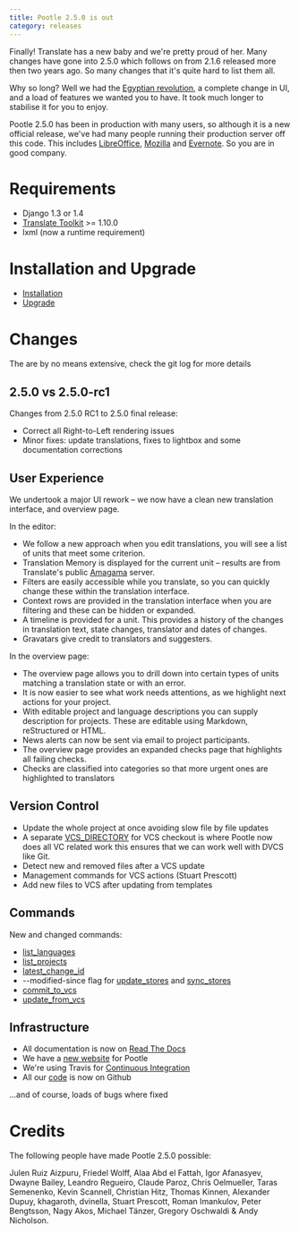 ```yaml
---
title: Pootle 2.5.0 is out
category: releases
---
```


Finally! Translate has a new baby and we're pretty proud of her. Many changes
have gone into 2.5.0 which follows on from 2.1.6 released more then two years
ago. So many changes that it's quite hard to list them all.

Why so long? Well we had the [Egyptian
revolution](https://www.google.co.uk/search?q=%23freealaa&tbm=isch), a complete
change in UI, and a load of features we wanted you to have.  It took much
longer to stabilise it for you to enjoy.

Pootle 2.5.0 has been in production with many users, so although it is a new
official release, we've had many people running their production server off
this code.  This includes
[LibreOffice](https://translations.documentfoundation.org/),
[Mozilla](http://mozilla.locamotion.org/) and
[Evernote](http://translate.evernote.com/pootle/). So you are in good company.

Requirements
============
- Django 1.3 or 1.4
- [Translate Toolkit](http://toolkit.translatehouse.org/download.html) >=
  1.10.0
- lxml (now a runtime requirement)

Installation and Upgrade
========================
- [Installation](http://docs.translatehouse.org/projects/pootle/en/stable-2.5.0/server/installation.html)
- [Upgrade](http://docs.translatehouse.org/projects/pootle/en/stable-2.5.0/server/upgrading.html)

Changes
=======

The are by no means extensive, check the git log for more details

2.5.0 vs 2.5.0-rc1
------------------
Changes from 2.5.0 RC1 to 2.5.0 final release:

- Correct all Right-to-Left rendering issues
- Minor fixes: update translations, fixes to lightbox and some documentation
  corrections

User Experience
---------------
We undertook a major UI rework – we now have a clean new translation interface,
and overview page.

In the editor:

- We follow a new approach when you edit translations, you will see a list of
  units that meet some criterion.
- Translation Memory is displayed for the current unit – results are from
  Translate's public [Amagama](http://amagama.translatehouse.org/) server.
- Filters are easily accessible while you translate, so you can quickly change
  these within the translation interface.
- Context rows are provided in the translation interface when you are filtering
  and these can be hidden or expanded.
- A timeline is provided for a unit. This provides a history of the changes in
  translation text, state changes, translator and dates of changes.
- Gravatars give credit to translators and suggesters.

In the overview page:

- The overview page allows you to drill down into certain types of units
  matching a translation state or with an error.
- It is now easier to see what work needs attentions, as we highlight next
  actions for your project.
- With editable project and language descriptions you can supply description
  for projects. These are editable using Markdown, reStructured or HTML.
- News alerts can now be sent via email to project participants.
- The overview page provides an expanded checks page that highlights all
  failing checks.
- Checks are classified into categories so that more urgent ones are
  highlighted to translators


Version Control
---------------
- Update the whole project at once avoiding slow file by file updates
- A separate
  [VCS_DIRECTORY](http://docs.translatehouse.org/projects/pootle/en/stable-2.5.0/server/settings.html#std:setting-VCS_DIRECTORY)
  for VCS checkout is where Pootle now does all VC related work this ensures
  that we can work well with DVCS like Git.
- Detect new and removed files after a VCS update
- Management commands for VCS actions (Stuart Prescott)
- Add new files to VCS after updating from templates

Commands
--------
New and changed commands:

- [list_languages](http://docs.translatehouse.org/projects/pootle/en/stable-2.5.0/server/commands.html#list-languages)
- [list_projects](http://docs.translatehouse.org/projects/pootle/en/stable-2.5.0/server/commands.html#list-projects)
- [latest_change_id](http://docs.translatehouse.org/projects/pootle/en/stable-2.5.0/server/commands.html#latest-change-id)
- --modified-since flag for
  [update_stores](http://docs.translatehouse.org/projects/pootle/en/stable-2.5.0/server/commands.html#update-stores)
  and
  [sync_stores](http://docs.translatehouse.org/projects/pootle/en/stable-2.5.0/server/commands.html#sync-stores)
- [commit_to_vcs](http://docs.translatehouse.org/projects/pootle/en/stable-2.5.0/server/commands.html#commit-to-vcs)
- [update_from_vcs](http://docs.translatehouse.org/projects/pootle/en/stable-2.5.0/server/commands.html#update-from-vcs)

Infrastructure
--------------
- All documentation is now on [Read The
  Docs](http://docs.translatehouse.org/projects/pootle/en/stable-2.5.0/)
- We have a [new website](http://pootle.translatehouse.org/) for Pootle
- We're using Travis for [Continuous
  Integration](https://travis-ci.org/translate/pootle)
- All our [code](https://github.com/translate/pootle) is now on Github

...and of course, loads of bugs where fixed

Credits
=======
The following people have made Pootle 2.5.0 possible:

Julen Ruiz Aizpuru, Friedel Wolff, Alaa Abd el Fattah, Igor Afanasyev,
Dwayne Bailey, Leandro Regueiro, Claude Paroz, Chris Oelmueller,
Taras Semenenko, Kevin Scannell, Christian Hitz, Thomas Kinnen,
Alexander Dupuy, khagaroth, dvinella, Stuart Prescott, Roman Imankulov,
Peter Bengtsson, Nagy Akos, Michael Tänzer, Gregory Oschwaldi & Andy Nicholson.
